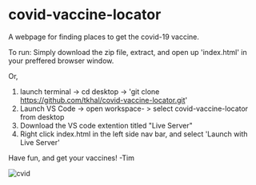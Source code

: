 # covid-vaccine-locator
A webpage for finding places to get the covid-19 vaccine.

To run:
Simply download the zip file, extract, and open up 'index.html' in your preffered browser window.

Or, 

1) launch terminal -> cd desktop -> 'git clone https://github.com/tkhal/covid-vaccine-locator.git'
2) Launch VS Code -> open workspace- > select covid-vaccine-locator from desktop
3) Download the VS code extention titled "Live Server"
4) Right click index.html in the left side nav bar, and select 'Launch with Live Server'

Have fun, and get your vaccines!
-Tim

![cvid](https://user-images.githubusercontent.com/51859373/120727644-eb2e9c80-c48f-11eb-8d39-7f21e6e6f3f7.PNG)
